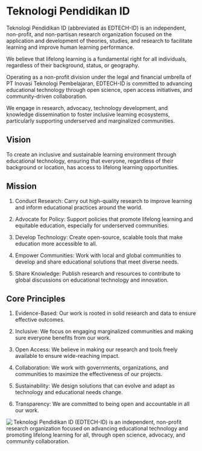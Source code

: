 # Teknologi Pendidikan ID

Teknologi Pendidikan ID (abbreviated as EDTECH-ID) is an independent, non-profit, and non-partisan research organization focused on the application and development of theories, studies, and research to facilitate learning and improve human learning performance.

We believe that lifelong learning is a fundamental right for all individuals, regardless of their background, status, or geography.

Operating as a non-profit division under the legal and financial umbrella of PT Inovasi Teknologi Pembelajaran, EDTECH-ID is committed to advancing educational technology through open science, open access initiatives, and community-driven collaboration.

We engage in research, advocacy, technology development, and knowledge dissemination to foster inclusive learning ecosystems, particularly supporting underserved and marginalized communities.

## Vision

To create an inclusive and sustainable learning environment through educational technology, ensuring that everyone, regardless of their background or location, has access to lifelong learning opportunities.

## Mission

1. Conduct Research: Carry out high-quality research to improve learning and inform educational practices around the world.

2. Advocate for Policy: Support policies that promote lifelong learning and equitable education, especially for underserved communities.

3. Develop Technology: Create open-source, scalable tools that make education more accessible to all.

4. Empower Communities: Work with local and global communities to develop and share educational solutions that meet diverse needs.

5. Share Knowledge: Publish research and resources to contribute to global discussions on educational technology and innovation.

## Core Principles

1. Evidence-Based: Our work is rooted in solid research and data to ensure effective outcomes.

2. Inclusive: We focus on engaging marginalized communities and making sure everyone benefits from our work.

3. Open Access: We believe in making our research and tools freely available to ensure wide-reaching impact.

4. Collaboration: We work with governments, organizations, and communities to maximize the effectiveness of our projects.

5. Sustainability: We design solutions that can evolve and adapt as technology and educational needs change.

6. Transparency: We are committed to being open and accountable in all our work.



<a href="https://teknologipenidikan.or.id/">
  <img align="left" src="https://avatars.githubusercontent.com/u/74242819?s=200&v=4"/>
</a>

Teknologi Pendidikan ID (EDTECH-ID) is an independent, non-profit research organization focused on advancing educational technology and promoting lifelong learning for all, through open science, advocacy, and community collaboration.

